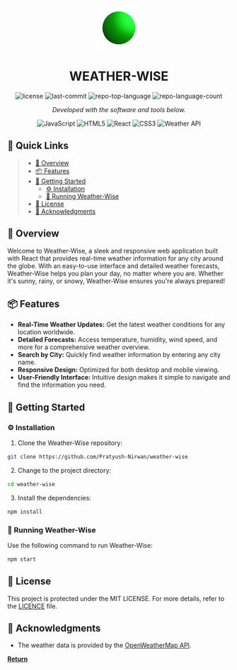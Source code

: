 <p align="center">
  <img src="public/icon.png" width="100" />
</p>
<p align="center">
    <h1 align="center">WEATHER-WISE</h1>
</p>

<p align="center">
	<img src="https://img.shields.io/github/license/Pratyush-Nirwan/weather-wise?style=flat&color=0080ff" alt="license">
	<img src="https://img.shields.io/github/last-commit/Pratyush-Nirwan/weather-wise?style=flat&logo=git&logoColor=white&color=0080ff" alt="last-commit">
	<img src="https://img.shields.io/github/languages/top/Pratyush-Nirwan/weather-wise?style=flat&color=0080ff" alt="repo-top-language">
	<img src="https://img.shields.io/github/languages/count/Pratyush-Nirwan/weather-wise?style=flat&color=0080ff" alt="repo-language-count">
<p>
<p align="center">
		<em>Developed with the software and tools below.</em>
</p>
<p align="center">
	<img src="https://img.shields.io/badge/JavaScript-F7DF1E.svg?style=flat&logo=JavaScript&logoColor=black" alt="JavaScript">
	<img src="https://img.shields.io/badge/HTML5-E34F26.svg?style=flat&logo=HTML5&logoColor=white" alt="HTML5">
	<img src="https://img.shields.io/badge/React-61DAFB.svg?style=flat&logo=React&logoColor=black" alt="React">
	<img src="https://img.shields.io/badge/CSS3-1572B6.svg?style=flat&logo=CSS3&logoColor=white" alt="CSS3">
	<img src="https://img.shields.io/badge/Weather%20API-7A7A7A.svg?style=flat&logoColor=white" alt="Weather API">
</p>

## 🔗 Quick Links

> - [📍 Overview](#-overview)
> - [📦 Features](#-features)
> - [🚀 Getting Started](#-getting-started)
>   - [⚙️ Installation](#️-installation)
>   - [🤖 Running Weather-Wise](#-running-Weather-Wise)
> - [📄 License](#-license)
> - [👏 Acknowledgments](#-acknowledgments)

## 📍 Overview

Welcome to Weather-Wise, a sleek and responsive web application built with React that provides real-time weather information for any city around the globe. With an easy-to-use interface and detailed weather forecasts, Weather-Wise helps you plan your day, no matter where you are. Whether it's sunny, rainy, or snowy, Weather-Wise ensures you're always prepared!

## 📦 Features

- **Real-Time Weather Updates:** Get the latest weather conditions for any location worldwide.
- **Detailed Forecasts:** Access temperature, humidity, wind speed, and more for a comprehensive weather overview.
- **Search by City:** Quickly find weather information by entering any city name.
- **Responsive Design:** Optimized for both desktop and mobile viewing.
- **User-Friendly Interface:** Intuitive design makes it simple to navigate and find the information you need.

## 🚀 Getting Started

### ⚙️ Installation

1. Clone the Weather-Wise repository:

```sh
git clone https://github.com/Pratyush-Nirwan/weather-wise
```

2. Change to the project directory:

```sh
cd weather-wise
```

3. Install the dependencies:

```sh
npm install
```

### 🤖 Running Weather-Wise

Use the following command to run Weather-Wise:

```sh
npm start
```

## 📄 License

This project is protected under the MIT LICENSE. For more details, refer to the [LICENCE](LICENCE) file.

## 👏 Acknowledgments

- The weather data is provided by the [OpenWeatherMap API](https://openweathermap.org/api).

[**Return**](#-quick-links)
